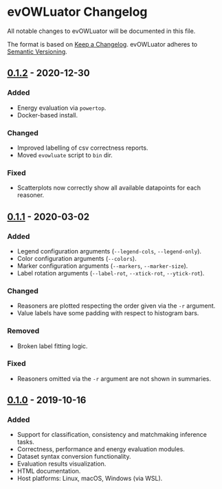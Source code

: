 # evOWLuator Changelog

All notable changes to evOWLuator will be documented in this file.

The format is based on [Keep a Changelog](https://keepachangelog.com/en/1.0.0/).
evOWLuator adheres to [Semantic Versioning](https://semver.org/spec/v2.0.0.html).

## [0.1.2] - 2020-12-30
### Added
- Energy evaluation via `powertop`.
- Docker-based install.

### Changed
- Improved labelling of csv correctness reports.
- Moved `evowluate` script to `bin` dir.

### Fixed
- Scatterplots now correctly show all available datapoints for each reasoner.

## [0.1.1] - 2020-03-02
### Added
- Legend configuration arguments (`--legend-cols`, `--legend-only`).
- Color configuration arguments (`--colors`).
- Marker configuration arguments (`--markers`, `--marker-size`).
- Label rotation arguments (`--label-rot`, `--xtick-rot`, `--ytick-rot`).

### Changed
- Reasoners are plotted respecting the order given via the `-r` argument.
- Value labels have some padding with respect to histogram bars.

### Removed
- Broken label fitting logic.

### Fixed
- Reasoners omitted via the `-r` argument are not shown in summaries.

## [0.1.0] - 2019-10-16
### Added
- Support for classification, consistency and matchmaking inference tasks.
- Correctness, performance and energy evaluation modules.
- Dataset syntax conversion functionality.
- Evaluation results visualization.
- HTML documentation.
- Host platforms: Linux, macOS, Windows (via WSL).

[0.1.2]: https://github.com/sisinflab-swot/evowluator/compare/v0.1.1...v0.1.2
[0.1.1]: https://github.com/sisinflab-swot/evowluator/compare/v0.1.0...v0.1.1
[0.1.0]: https://github.com/sisinflab-swot/evowluator/releases/tag/v0.1.0
